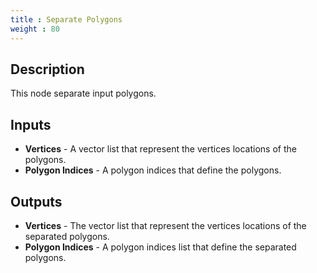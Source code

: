 ```yaml
---
title : Separate Polygons
weight : 80
---
```


## Description

This node separate input polygons.

## Inputs

- **Vertices** - A vector list that represent the vertices locations
    of the polygons.
- **Polygon Indices** - A polygon indices that define the polygons.

## Outputs

- **Vertices** - The vector list that represent the vertices locations
    of the separated polygons.
- **Polygon Indices** - A polygon indices list that define the
    separated polygons.
